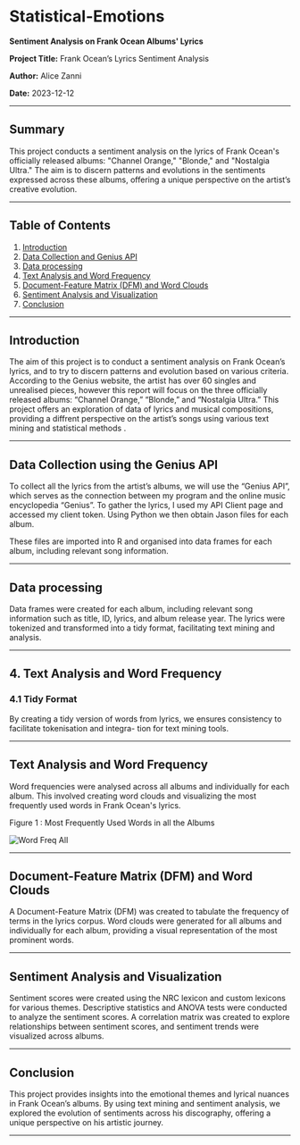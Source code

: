 # Statistical-Emotions

**Sentiment Analysis on Frank Ocean Albums' Lyrics**

**Project Title:** Frank Ocean’s Lyrics Sentiment Analysis

**Author:** Alice Zanni

**Date:** 2023-12-12

---

## Summary

This project conducts a sentiment analysis on the lyrics of Frank Ocean's officially released albums: "Channel Orange," "Blonde," and "Nostalgia Ultra." The aim is to discern patterns and evolutions in the sentiments expressed across these albums, offering a unique perspective on the artist’s creative evolution.

---

## Table of Contents

1. [Introduction](#introduction)
2. [Data Collection and Genius API](#data-collection-using-the-genius-api)
3. [Data processing](#data-processing)
4. [Text Analysis and Word Frequency](#text-analysis-and-word-frequency)
5. [Document-Feature Matrix (DFM) and Word Clouds](#document-feature-matrix-dfm-and-word-clouds)
6. [Sentiment Analysis and Visualization](#sentiment-analysis-and-visualization)
7. [Conclusion](#conclusion)

---

## Introduction

The aim of this project is to conduct a sentiment analysis on Frank Ocean’s lyrics, and to try to discern patterns and evolution based on various criteria.
According to the Genius website, the artist has over 60 singles and unrealised pieces, however this report will focus on the three officially released albums: “Channel Orange,” “Blonde,” and “Nostalgia Ultra.”
This project offers an exploration of data of lyrics and musical compositions, providing a diffrent perspective on the artist’s songs using various text mining and statistical methods .

---

## Data Collection using the Genius API

To collect all the lyrics from the artist’s albums, we will use the “Genius API”, which serves as the connection between my program and the online music encyclopedia “Genius”.
To gather the lyrics, I used my API Client page and accessed my client token. Using Python we then obtain Jason files for each album.

These files are imported into R and organised into data frames for each album, including relevant song information.

---

## Data processing

Data frames were created for each album, including relevant song information such as title, ID, lyrics, and album release year. The lyrics were tokenized and transformed into a tidy format, facilitating text mining and analysis.

---

## 4. Text Analysis and Word Frequency

### 4.1 Tidy Format
By creating a tidy version of words from lyrics, we ensures consistency to facilitate tokenisation and integra- tion for text mining tools.

---

## Text Analysis and Word Frequency

Word frequencies were analysed across all albums and individually for each album. This involved creating word clouds and visualizing the most frequently used words in Frank Ocean's lyrics.

Figure 1 : Most Frequently Used Words in all the Albums

![Word Freq All](https://github.com/user-attachments/assets/061d477a-7d4f-40b7-95b5-b0e9fc6edbc0)

---

## Document-Feature Matrix (DFM) and Word Clouds

A Document-Feature Matrix (DFM) was created to tabulate the frequency of terms in the lyrics corpus. Word clouds were generated for all albums and individually for each album, providing a visual representation of the most prominent words.

---

## Sentiment Analysis and Visualization

Sentiment scores were created using the NRC lexicon and custom lexicons for various themes. Descriptive statistics and ANOVA tests were conducted to analyze the sentiment scores. A correlation matrix was created to explore relationships between sentiment scores, and sentiment trends were visualized across albums.

---

## Conclusion

This project provides insights into the emotional themes and lyrical nuances in Frank Ocean’s albums. By using text mining and sentiment analysis, we explored the evolution of sentiments across his discography, offering a unique perspective on his artistic journey.

---

